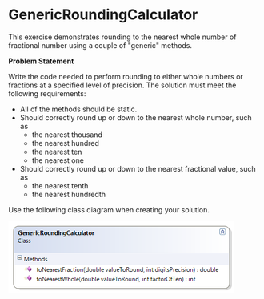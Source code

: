 ---
---
# GenericRoundingCalculator

This exercise demonstrates rounding to the nearest whole number of fractional number using a couple of "generic" methods.

**Problem Statement**

Write the code needed to perform rounding to either whole numbers or fractions at a specified level of precision. The solution must meet the following requirements:

* All of the methods should be static.
* Should correctly round up or down to the nearest whole number, such as
  * the nearest thousand
  * the nearest hundred
  * the nearest ten
  * the nearest one
* Should correctly round up or down to the nearest fractional value, such as
  * the nearest tenth
  * the nearest hundredth

Use the following class diagram when creating your solution.

![GenericRoundingCalculator Class Diagram](E-GenericRoundingCalculator.png)

